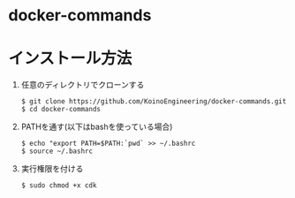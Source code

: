 # docker-commands

# インストール方法
1. 任意のディレクトリでクローンする
    ```
    $ git clone https://github.com/KoinoEngineering/docker-commands.git
    $ cd docker-commands
    ```
1. PATHを通す(以下はbashを使っている場合)
    ```
    $ echo "export PATH=$PATH:`pwd` >> ~/.bashrc
    $ source ~/.bashrc
    ```
1. 実行権限を付ける
    ```
    $ sudo chmod +x cdk
    ```